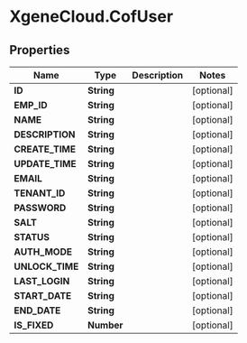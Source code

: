 # XgeneCloud.CofUser

## Properties
Name | Type | Description | Notes
------------ | ------------- | ------------- | -------------
**ID** | **String** |  | [optional] 
**EMP_ID** | **String** |  | [optional] 
**NAME** | **String** |  | [optional] 
**DESCRIPTION** | **String** |  | [optional] 
**CREATE_TIME** | **String** |  | [optional] 
**UPDATE_TIME** | **String** |  | [optional] 
**EMAIL** | **String** |  | [optional] 
**TENANT_ID** | **String** |  | [optional] 
**PASSWORD** | **String** |  | [optional] 
**SALT** | **String** |  | [optional] 
**STATUS** | **String** |  | [optional] 
**AUTH_MODE** | **String** |  | [optional] 
**UNLOCK_TIME** | **String** |  | [optional] 
**LAST_LOGIN** | **String** |  | [optional] 
**START_DATE** | **String** |  | [optional] 
**END_DATE** | **String** |  | [optional] 
**IS_FIXED** | **Number** |  | [optional] 


